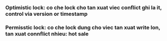 ### Optimistic lock: co che lock cho tan xuat viec conflict ghi la it, control via version or timestamp
### Permisstic lock: co che lock dung cho viec tan xuat write lon, tan xuat connflict nhieu: hot sale
